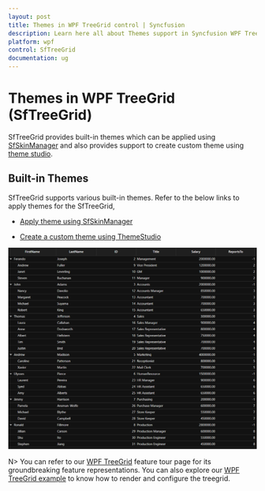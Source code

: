 ```yaml
---
layout: post
title: Themes in WPF TreeGrid control | Syncfusion
description: Learn here all about Themes support in Syncfusion WPF TreeGrid (SfTreeGrid) control, its elements and more.
platform: wpf
control: SfTreeGrid
documentation: ug
---
```


# Themes in WPF TreeGrid (SfTreeGrid)

SfTreeGrid provides built-in themes which can be applied using [SfSkinManager](https://help.syncfusion.com/wpf/treegrid/themes) and also provides support to create custom theme using [theme studio](https://help.syncfusion.com/wpf/themes/theme-studio). 

## Built-in Themes

SfTreeGrid supports various built-in themes. Refer to the below links to apply themes for the SfTreeGrid,

  * [Apply theme using SfSkinManager](https://help.syncfusion.com/wpf/themes/skin-manager)
	
  * [Create a custom theme using ThemeStudio](https://help.syncfusion.com/wpf/themes/theme-studio#creating-custom-theme)
  
  ![Applying Theme in WPF TreeGrid](Getting-Started_images/wpf-treegrid-theme.png)


N> You can refer to our [WPF TreeGrid](https://www.syncfusion.com/wpf-controls/treegrid) feature tour page for its groundbreaking feature representations. You can also explore our [WPF TreeGrid example](https://github.com/syncfusion/wpf-demos) to know how to render and configure the treegrid.